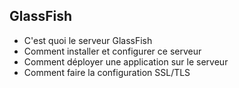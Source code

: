 ## GlassFish

- C'est quoi le serveur GlassFish 
- Comment installer et configurer ce serveur
- Comment déployer une application sur le serveur
- Comment faire la configuration SSL/TLS
